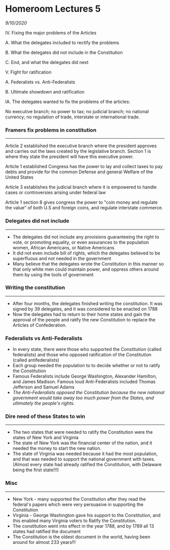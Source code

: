 # Homeroom Lectures 5

*9/10/2020*

IV. Fixing the major problems of the Articles

A. What the delegates included to rectify the problems

B. What the delegates did not include in the Constitution

C. End, and what the delegates did next

V. Fight for ratification

A. Federalists vs. Anti-Federalists

B. Ultimate showdown and ratification

IA. The delegates wanted to fix the problems of the articles:

No executive branch; no power to tax; no judicial branch; no national currency; no regulation of trade, interstate or international trade.

### Framers fix problems in constitution

---

Article 2 established the executive branch where the president approves and carries out the laws created by the legislative branch. Section 1 is where they state the president will have this executive power.

Article 1 established Congress has the power to lay and collect taxes to pay debts and provide for the common Defense and general Welfare of the United States

Article 3 establishes the judicial branch where it is empowered to handle cases or controversies arising under federal law

Article 1 section 8 gives congress the power to "coin money and regulate the value" of both U.S and foreign coins, and regulate interstate commerce. 

### Delegates did not include

---

- The delegates did not include any provisions guaranteeing the right to vote, or promoting equality, or even assurances to the population women, African Americans, or Native Americans
- It did not even include bill of rights, which the delegates believed to be superfluous and not needed in the government
- Many believe that the delegates wrote the Constitution in this manner so that only white men could maintain power, and oppress others around them by using the tools of government

### Writing the constitution

---

- After four months, the delegates finished writing the constitution. It was signed by 39 delegates, and it was considered to be enacted on 1788
- Now the delegates had to return to their home states and gain the approval of the people and ratify the new Constitution to replace the Articles of Confederation.

### Federalists vs Anti-Federalists

- In every state, there were those who supported the Constitution (called federalists) and those who opposed ratification of the Constitution (called antifederalists)
- Each group needed the population to to decide whether or not to ratify the Constitution
- Famous Federalists include George Washington, Alexander Hamilton, and James Madison. Famous loud Anti-Federalists included Thomas Jefferson and Samuel Adams
- *The Anti-Federalists opposed the Constitution because the new national government would take away too much power from the States, and ultimately the people's rights.*

### Dire need of these States to win

---

- The two states that were needed to ratify the Constitution were the states of New York and Virginia
- The state of New York was the financial center of the nation, and it needed the money to start the new nation.
- The state of Virginia was needed because it had the most population, and that was needed to support the national government with taxes. (Almost every state had already ratified the Constitution, with Delaware being the first state!!!)

### Misc

---

- New York - many supported the Constitution after they read the federal's papers which were very persuasive in supporting the Constitution
- Virginia - George Washington gave his support to the Constitution, and this enabled many Virginia voters to Ratify the Constitution.
- The constitution went into effect in the year 1788, and by 1789 all 13 states had ratified the document
- The Constitution is the oldest document in the world, having been around for almost 233 years!!!